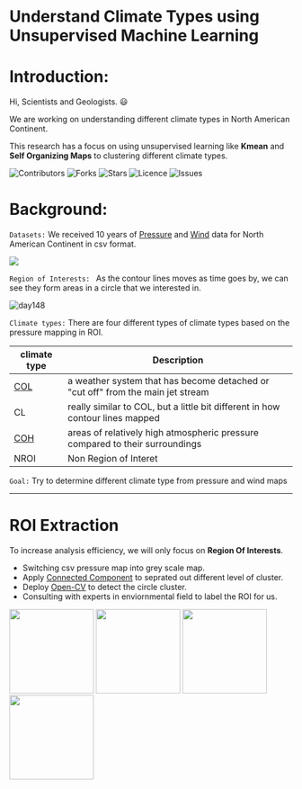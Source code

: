 # Understand Climate Types using Unsupervised Machine Learning
# Introduction:

Hi, Scientists and Geologists. :smiley:

We are working on understanding different climate types in North American Continent. 

This research has a focus on using unsupervised learning like **Kmean** and **Self Organizing Maps** to clustering different climate types.<br>

![Contributors](https://img.shields.io/github/contributors/EthanWTL/ClimateChange?style=plastic)
![Forks](https://img.shields.io/github/forks/EthanWTL/ClimateChange)
![Stars](https://img.shields.io/github/stars/EthanWTL/ClimateChange)
![Licence](https://img.shields.io/github/license/EthanWTL/ClimateChange)
![Issues](https://img.shields.io/github/issues/EthanWTL/ClimateChange)


# Background:
 ```Datasets:``` We received 10 years of [Pressure](Pressure_rawdata) and [Wind](Wind_rawdata) data for North American Continent in csv format. 

![](Visualizations/actualmap.gif)

 ```Region of Interests: ``` As the contour lines moves as time goes by, we can see they form areas in a circle that we interested in.

![day148](https://github.com/EthanWTL/ClimateChange/assets/97998419/f8de6c66-cecb-4125-a1b7-eeb665f779ec)

 ```Climate types:``` There are four different types of climate types based on the pressure mapping in ROI.

|climate type| Description|
| --- | --- |
|[COL](https://www.weatheronline.co.uk/reports/wxfacts/Cut-off-low.htm#:~:text=The%20cut%2Doff%20low%20is,the%20normal%20track%20of%20depressions.)| a weather system that has become detached or "cut off" from the main jet stream|
|CL| really similar to COL, but a little bit different in how contour lines mapped |
|[COH](https://glossary.ametsoc.org/wiki/Cutoff_high#:~:text=A%20warm%20high%20that%20has,American%20Meteorological%20Society%20(AMS).)| areas of relatively high atmospheric pressure compared to their surroundings|
|NROI| Non Region of Interet |

 ```Goal:``` Try to determine different climate type from pressure and wind maps
 
---

# ROI Extraction
To increase analysis efficiency, we will only focus on **Region Of Interests**.
* Switching csv pressure map into grey scale map.
* Apply [Connected Component]([https://doi.org/10.1016/j.patcog.2017.04.018.](https://www.sciencedirect.com/science/article/pii/S0031320317301693)) to seprated out different level of cluster.
* Deploy [Open-CV](https://github.com/opencv/opencv) to detect the circle cluster.
* Consulting with experts in enviornmental field to label the ROI for us.
<img src="https://github.com/EthanWTL/ClimateChange/assets/97998419/11da3fd7-b657-4f51-85e1-a4a43e91a7e8"  height="150">
<img src="https://github.com/EthanWTL/ClimateChange/assets/97998419/19c25973-de73-4fb0-9d91-43e923bc9c5a"  height="150">
<img src="https://github.com/EthanWTL/ClimateChange/assets/97998419/2b1772de-3b7c-4115-bb92-81437d681fd7"  height="150">
<img src="https://github.com/EthanWTL/ClimateChange/assets/97998419/52548b8b-20fb-4feb-9499-9161e93cc090"  height="150">



